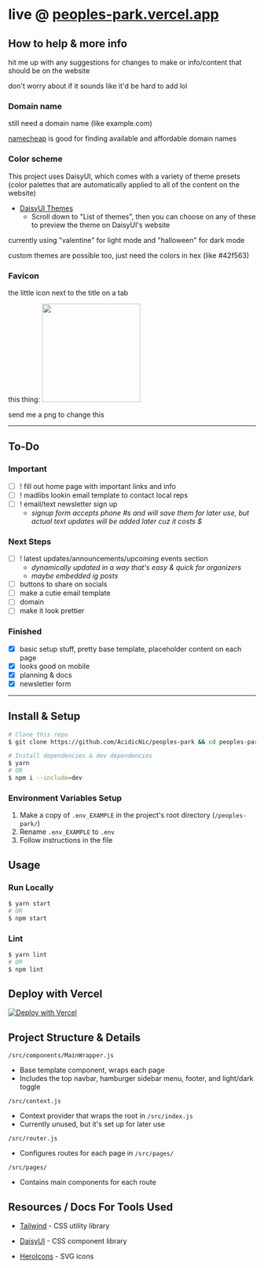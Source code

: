 # live @ [peoples-park.vercel.app](https://peoples-park.vercel.app/)

## How to help & more info

hit me up with any suggestions for changes to make or info/content that should be on the website

don't worry about if it sounds like it'd be hard to add lol

### Domain name

still need a domain name (like example.com)

[namecheap](https://www.namecheap.com/) is good for finding available and affordable domain names

### Color scheme

This project uses DaisyUI, which comes with a variety of theme presets (color palettes that are automatically applied to all of the content on the website)

* [DaisyUI Themes](https://daisyui.com/docs/themes/)
  * Scroll down to "List of themes", then you can choose on any of these to preview the theme on DaisyUI's website

currently using "valentine" for light mode and "halloween" for dark mode

custom themes are possible too, just need the colors in hex (like #42f563)

### Favicon

the little icon next to the title on a tab

this thing:
<img src="https://bst.icons8.com/wp-content/uploads/2020/08/favicon-design-icons8-blog.jpg" width="200" />

send me a png to change this

---

## To-Do

### Important

- [ ] ! fill out home page with important links and info
- [ ] ! madlibs lookin email template to contact local reps
- [ ] ! email/text newsletter sign up
  - *signup form accepts phone #s and will save them for later use, but actual text updates will be added later cuz it costs $*

### Next Steps

- [ ] ! latest updates/announcements/upcoming events section
  - *dynamically updated in a way that's easy & quick for organizers*
  - *maybe embedded ig posts*
- [ ] buttons to share on socials
- [ ] make a cutie email template
- [ ] domain
- [ ] make it look prettier

### Finished

- [x] basic setup stuff, pretty base template, placeholder content on each page
- [x] looks good on mobile
- [x] planning & docs
- [x] newsletter form

---

## Install & Setup

```bash
# Clone this repo
$ git clone https://github.com/AcidicNic/peoples-park && cd peoples-park

# Install dependencies & dev dependencies
$ yarn
# OR
$ npm i --include=dev
```

### Environment Variables Setup

1. Make a copy of `.env_EXAMPLE` in the project's root directory (`/peoples-park/`)
2. Rename `.env_EXAMPLE` to `.env`
3. Follow instructions in the file

## Usage

### Run Locally

```bash
$ yarn start 
# OR
$ npm start 
```

### Lint

```bash
$ yarn lint 
# OR
$ npm lint 
```

## Deploy with Vercel

<!-- TODO: add mailchimp api key field to env vars -->
[![Deploy with Vercel](https://vercel.com/button)](https://vercel.com/new/clone?repository-url=https%3A%2F%2Fgithub.com%2FAcidicNic%2Fpeoples-park)

## Project Structure & Details

`/src/components/MainWrapper.js`

* Base template component, wraps each page
* Includes the top navbar, hamburger sidebar menu, footer, and light/dark toggle

`/src/context.js`

* Context provider that wraps the root in `/src/index.js`
* Currently unused, but it's set up for later use

`/src/router.js`

* Configures routes for each page in `/src/pages/`

`/src/pages/`

* Contains main components for each route

## Resources / Docs For Tools Used

* [Tailwind](https://tailwindcss.com/) - CSS utility library

* [DaisyUI](https://daisyui.com/components/) - CSS component library

* [HeroIcons](https://heroicons.com/) - SVG icons
